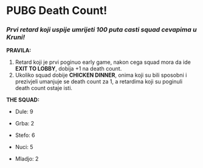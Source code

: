 # PUBG Death Count!

### *Prvi retard koji uspije umrijeti 100 puta casti squad cevapima u Kruni!*

**PRAVILA:**
1. Retard koji je prvi poginuo early game, nakon cega squad mora da ide **EXIT TO LOBBY**, dobija +1 na death count.
2. Ukoliko squad dobije **CHICKEN DINNER**, onima koji su bili sposobni i prezivjeli umanjuje se death count za 1, a retardima koji su poginuli death count ostaje isti.

**THE SQUAD:**

- Dule: 9

- Grba: 2

- Stefo: 6

- Nuci: 5

- Mladjo: 2
